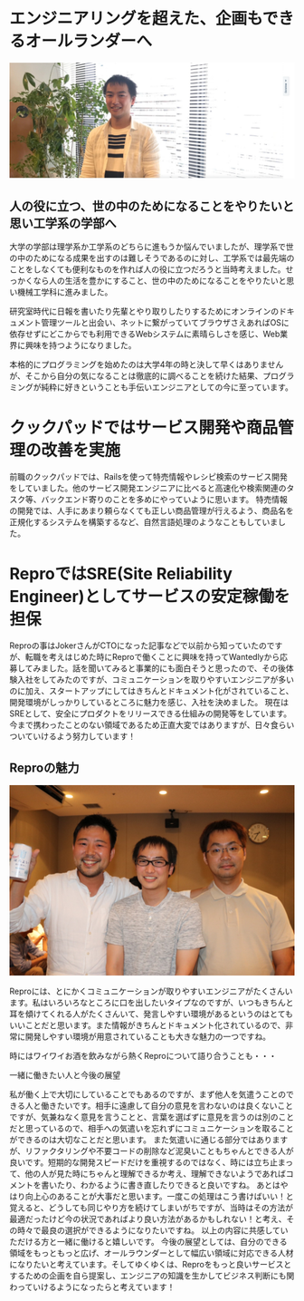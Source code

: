 # エンジニアリングを超えた、企画もできるオールランダーへ

![alt](https://github.com/komoshun/Employer-Branding/blob/master/20180828/assets/%E3%82%B9%E3%82%AF%E3%83%AA%E3%83%BC%E3%83%B3%E3%82%B7%E3%83%A7%E3%83%83%E3%83%88%202019-05-09%2014.37.37.png)

## 人の役に立つ、世の中のためになることをやりたいと思い工学系の学部へ

大学の学部は理学系か工学系のどちらに進もうか悩んでいましたが、理学系で世の中のためになる成果を出すのは難しそうであるのに対し、工学系では最先端のことをしなくても便利なものを作れば人の役に立つだろうと当時考えました。せっかくなら人の生活を豊かにすること、世の中のためになることをやりたいと思い機械工学科に進みました。

研究室時代に日報を書いたり先輩とやり取りしたりするためにオンラインのドキュメント管理ツールと出会い、ネットに繋がっていてブラウザさえあればOSに依存せずにどこからでも利用できるWebシステムに素晴らしさを感じ、Web業界に興味を持つようになりました。

本格的にプログラミングを始めたのは大学4年の時と決して早くはありませんが、そこから自分の気になることは徹底的に調べることを続けた結果、プログラミングが純粋に好きということも手伝いエンジニアとしての今に至っています。

# クックパッドではサービス開発や商品管理の改善を実施

前職のクックパッドでは、Railsを使って特売情報やレシピ検索のサービス開発をしていました。他のサービス開発エンジニアに比べると高速化や検索関連のタスク等、バックエンド寄りのことを多めにやっていように思います。
特売情報の開発では、人手にあまり頼らなくても正しい商品管理が行えるよう、商品名を正規化するシステムを構築するなど、自然言語処理のようなこともしていました。

# ReproではSRE(Site Reliability Engineer)としてサービスの安定稼働を担保

Reproの事はJokerさんがCTOになった記事などで以前から知っていたのですが、転職を考えはじめた時にReproで働くことに興味を持ってWantedlyから応募してみました。話を聞いてみると事業的にも面白そうと思ったので、その後体験入社をしてみたのですが、コミュニケーションを取りやすいエンジニアが多いのに加え、スタートアップにしてはきちんとドキュメント化がされていること、開発環境がしっかりしているところに魅力を感じ、入社を決めました。
現在はSREとして、安全にプロダクトをリリースできる仕組みの開発等をしています。今まで携わったことのない領域であるため正直大変ではありますが、日々食らいついていけるよう努力しています！

## Reproの魅力

![alt](https://github.com/komoshun/Employer-Branding/blob/master/20180828/assets/4379b00e-1634-4621-bbc3-bf31e349c6dc.jpeg)

Reproには、とにかくコミュニケーションが取りやすいエンジニアがたくさんいます。私はいろいろなところに口を出したいタイプなのですが、いつもきちんと耳を傾けてくれる人がたくさんいて、発言しやすい環境があるというのはとてもいいことだと思います。また情報がきちんとドキュメント化されているので、非常に開発しやすい環境が用意されていることも大きな魅力の一つですね。

時にはワイワイお酒を飲みながら熱くReproについて語り合うことも・・・

一緒に働きたい人と今後の展望

私が働く上で大切にしていることでもあるのですが、まず他人を気遣うことのできる人と働きたいです。相手に遠慮して自分の意見を言わないのは良くないことですが、気兼ねなく意見を言うことと、言葉を選ばずに意見を言うのは別のことだと思っているので、相手への気遣いを忘れずにコミュニケーションを取ることができるのは大切なことだと思います。
また気遣いに通じる部分ではありますが、リファクタリングや不要コードの削除など泥臭いこともちゃんとできる人が良いです。短期的な開発スピードだけを重視するのではなく、時には立ち止まって、他の人が見た時にちゃんと理解できるか考え、理解できないようであればコメントを書いたり、わかるように書き直したりできると良いですね。
あとはやはり向上心のあることが大事だと思います。一度この処理はこう書けばいい！と覚えると、どうしても同じやり方を続けてしまいがちですが、当時はその方法が最適だったけど今の状況であればより良い方法があるかもしれない！と考え、その時々で最良の選択ができるようになりたいですね。
以上の内容に共感していただける方と一緒に働けると嬉しいです。
今後の展望としては、自分のできる領域をもっともっと広げ、オールラウンダーとして幅広い領域に対応できる人材になりたいと考えています。そしてゆくゆくは、Reproをもっと良いサービスとするための企画を自ら提案し、エンジニアの知識を生かしてビジネス判断にも関わっていけるようになったらと考えています！

